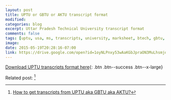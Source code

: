 ```yaml
---
layout: post
title: UPTU or GBTU or AKTU transcript format
modified:
categories: blog
excerpt: Uttar Pradesh Technical University transcript format
comments: false
tags: [uptu, usa, ms, transcripts, university, marksheet, btech, gbtu, aktu]
image:
date: 2015-05-19T20:28:16-07:00
link: https://drive.google.com/open?id=1oyNLPnxy53wAaKGbJpraON3MuLhsmjdeyHJswWp46SjDplDqeK5CDm3xZGPY
---
```


[Download UPTU transcripts format here](https://drive.google.com/open?id=1oyNLPnxy53wAaKGbJpraON3MuLhsmjdeyHJswWp46SjDplDqeK5CDm3xZGPY){: .btn .btn--success .btn--x-large}

Related post: [^1]

[^1]: [How to get transcripts from UPTU aka GBTU aka AKTU?](/blog/how-to-get-transcripts-from-uptu)
